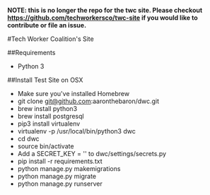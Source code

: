 **NOTE: this is no longer the repo for the twc site. Please checkout https://github.com/techworkersco/twc-site if you would like to contribute or file an issue.**

#Tech Worker Coalition's Site

##Requirements

- Python 3

##Install Test Site on OSX
- Make sure you've installed Homebrew
- git clone git@github.com:aaronthebaron/dwc.git
- brew install python3
- brew install postgresql
- pip3 install virtualenv 
- virtualenv -p /usr/local/bin/python3 dwc
- cd dwc 
- source bin/activate
- Add a SECRET_KEY = '' to dwc/settings/secrets.py
- pip install -r requirements.txt
- python manage.py makemigrations
- python manage.py migrate
- python manage.py runserver

